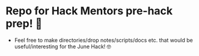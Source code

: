 # Repo for Hack Mentors pre-hack prep! :raised_hands:

* Feel free to make directories/drop notes/scripts/docs etc. that would be useful/interesting for the June Hack! :nerd_face:
